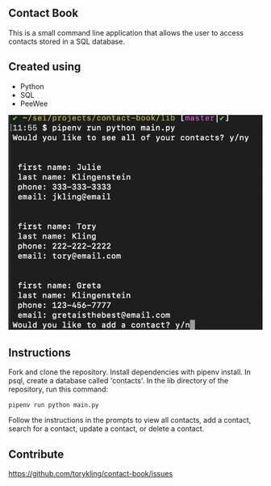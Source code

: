 ## Contact Book

This is a small command line application that allows the user to access contacts stored in a SQL database.

## Created using

- Python
- SQL
- PeeWee

![Contact Book](./contacts.png)

## Instructions

Fork and clone the repository. Install dependencies with pipenv install. In psql, create a database called 'contacts'. In the lib directory of the repository, run this command:

```
pipenv run python main.py
```

Follow the instructions in the prompts to view all contacts, add a contact, search for a contact, update a contact, or delete a contact.

## Contribute

https://github.com/torykling/contact-book/issues
